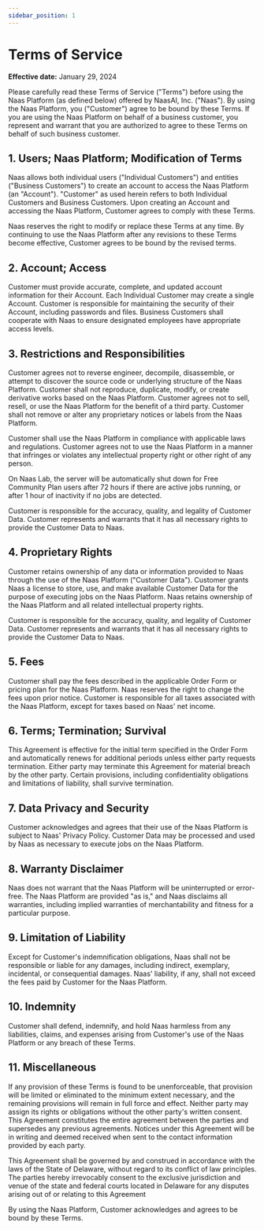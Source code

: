 ```yaml
---
sidebar_position: 1
---
```


# Terms of Service

**Effective date:** January 29, 2024

Please carefully read these Terms of Service ("Terms") before using the Naas Platform (as defined below) offered by NaasAI, Inc. ("Naas"). By using the Naas Platform, you ("Customer") agree to be bound by these Terms. If you are using the Naas Platform on behalf of a business customer, you represent and warrant that you are authorized to agree to these Terms on behalf of such business customer.

## 1. Users; Naas Platform; Modification of Terms

Naas allows both individual users ("Individual Customers") and entities ("Business Customers") to create an account to access the Naas Platform (an "Account"). "Customer" as used herein refers to both Individual Customers and Business Customers. Upon creating an Account and accessing the Naas Platform, Customer agrees to comply with these Terms.

Naas reserves the right to modify or replace these Terms at any time. By continuing to use the Naas Platform after any revisions to these Terms become effective, Customer agrees to be bound by the revised terms.

## 2. Account; Access

Customer must provide accurate, complete, and updated account information for their Account. Each Individual Customer may create a single Account. Customer is responsible for maintaining the security of their Account, including passwords and files. Business Customers shall cooperate with Naas to ensure designated employees have appropriate access levels.

## 3. Restrictions and Responsibilities

Customer agrees not to reverse engineer, decompile, disassemble, or attempt to discover the source code or underlying structure of the Naas Platform. Customer shall not reproduce, duplicate, modify, or create derivative works based on the Naas Platform. Customer agrees not to sell, resell, or use the Naas Platform for the benefit of a third party. Customer shall not remove or alter any proprietary notices or labels from the Naas Platform.

Customer shall use the Naas Platform in compliance with applicable laws and regulations. Customer agrees not to use the Naas Platform in a manner that infringes or violates any intellectual property right or other right of any person.

On Naas Lab, the server will be automatically shut down for Free Community Plan users after 72 hours if there are active jobs running, or after 1 hour of inactivity if no jobs are detected.

Customer is responsible for the accuracy, quality, and legality of Customer Data. Customer represents and warrants that it has all necessary rights to provide the Customer Data to Naas.

## 4. Proprietary Rights

Customer retains ownership of any data or information provided to Naas through the use of the Naas Platform ("Customer Data"). Customer grants Naas a license to store, use, and make available Customer Data for the purpose of executing jobs on the Naas Platform. Naas retains ownership of the Naas Platform and all related intellectual property rights.

Customer is responsible for the accuracy, quality, and legality of Customer Data. Customer represents and warrants that it has all necessary rights to provide the Customer Data to Naas.

## 5. Fees

Customer shall pay the fees described in the applicable Order Form or pricing plan for the Naas Platform. Naas reserves the right to change the fees upon prior notice. Customer is responsible for all taxes associated with the Naas Platform, except for taxes based on Naas' net income.

## 6. Terms; Termination; Survival

This Agreement is effective for the initial term specified in the Order Form and automatically renews for additional periods unless either party requests termination. Either party may terminate this Agreement for material breach by the other party. Certain provisions, including confidentiality obligations and limitations of liability, shall survive termination.

## 7. Data Privacy and Security

Customer acknowledges and agrees that their use of the Naas Platform is subject to Naas' Privacy Policy. Customer Data may be processed and used by Naas as necessary to execute jobs on the Naas Platform.

## 8. Warranty Disclaimer

Naas does not warrant that the Naas Platform will be uninterrupted or error-free. The Naas Platform are provided "as is," and Naas disclaims all warranties, including implied warranties of merchantability and fitness for a particular purpose.

## 9. Limitation of Liability

Except for Customer's indemnification obligations, Naas shall not be responsible or liable for any damages, including indirect, exemplary, incidental, or consequential damages. Naas' liability, if any, shall not exceed the fees paid by Customer for the Naas Platform.

## 10. Indemnity

Customer shall defend, indemnify, and hold Naas harmless from any liabilities, claims, and expenses arising from Customer's use of the Naas Platform or any breach of these Terms.

## 11. Miscellaneous

If any provision of these Terms is found to be unenforceable, that provision will be limited or eliminated to the minimum extent necessary, and the remaining provisions will remain in full force and effect. Neither party may assign its rights or obligations without the other party's written consent. This Agreement constitutes the entire agreement between the parties and supersedes any previous agreements. Notices under this Agreement will be in writing and deemed received when sent to the contact information provided by each party. 

This Agreement shall be governed by and construed in accordance with the laws of the State of Delaware, without regard to its conflict of law principles. The parties hereby irrevocably consent to the exclusive jurisdiction and venue of the state and federal courts located in Delaware for any disputes arising out of or relating to this Agreement

By using the Naas Platform, Customer acknowledges and agrees to be bound by these Terms.